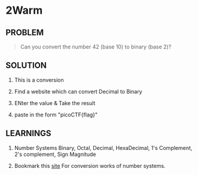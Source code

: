 



# 2Warm

## PROBLEM

> Can you convert the number 42 (base 10) to binary (base 2)?



## SOLUTION

1. This is a conversion

2. Find a website which can convert Decimal to Binary

3. ENter the value & Take the result

4. paste in the form "picoCTF{flag}"

## LEARNINGS

1. Number Systems Binary, Octal, Decimal, HexaDecimal, 1's Complement, 2's complement, Sign Magnitude

2. Bookmark this [site](https://www.rapidtables.com/convert/number/index.html) For conversion works of number systems.
